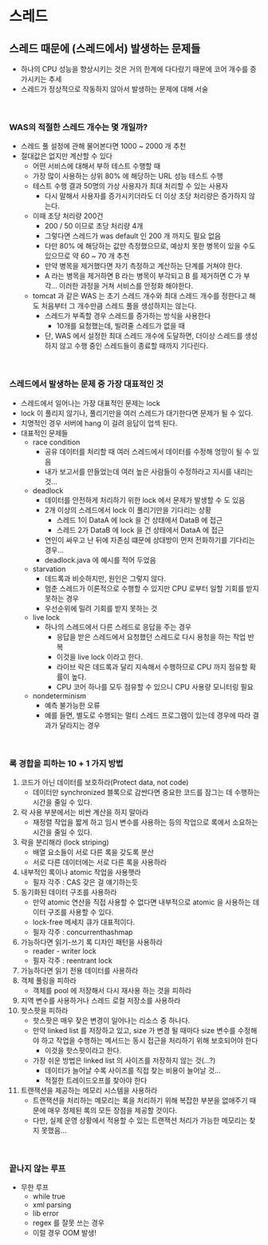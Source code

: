 # 스레드

## 스레드 때문에 (스레드에서) 발생하는 문제들
- 하나의 CPU 성능을 향상시키는 것은 거의 한계에 다다랐기 때문에 코어 개수를 증가시키는 추세
- 스레드가 정상적으로 작동하지 않아서 발생하는 문제에 대해 서술

<br />

### WAS의 적절한 스레드 개수는 몇 개일까?
- 스레드 풀 설정에 관해 물어본다면 1000 ~ 2000 개 추천
- 절대값은 없지만 계산할 수 있다
  - 어떤 서비스에 대해서 부하 테스트 수행할 때
  - 가장 많이 사용하는 상위 80% 에 해당하는 URL 성능 테스트 수행
  - 테스트 수행 결과 50명의 가상 사용자가 최대 처리할 수 있는 사용자
    - 다시 말해서 사용자를 증가시키더라도 더 이상 초당 처리량은 증가하지 않는다.
  - 이때 초당 처리량 200건
    - 200 / 50 이므로 초당 처리량 4개
    - 그렇다면 스레드가 was default 인 200 개 까지도 필요 없음
    - 다만 80% 에 해당하는 값만 측정했으므로, 예상치 못한 병목이 있을 수도 있으므로 약 60 ~ 70 개 추천
    - 만약 병목을 제거했다면 자기 측정하고 계산하는 단계를 거쳐야 한다.
    - A 라는 병목을 제거하면 B 라는 병목이 부각되고 B 를 제거하면 C 가 부각... 이러한 과정을 거쳐 서비스를 안정화 해야한다.
  - tomcat 과 같은 WAS 는 초기 스레드 개수와 최대 스레드 개수를 정한다고 해도 처음부터 그 개수만큼 스레드 풀을 생성하지는 않는다.
    - 스레드가 부족할 경우 스레드를 증가하는 방식을 사용한다
      - 10개를 요청했는데, 빌려줄 스레드가 없을 때
    - 단, WAS 에서 설정한 최대 스레드 개수에 도달하면, 더이상 스레드를 생성하지 않고 수행 중인 스레드들이 종료할 때까지 기다린다.

<br />

### 스레드에서 발생하는 문제 중 가장 대표적인 것
- 스레드에서 일어나는 가장 대표적인 문제는 lock
- lock 이 풀리지 않기나, 풀리기만을 여러 스레드가 대기한다면 문제가 될 수 있다.
- 치명적인 경우 서버에 hang 이 걸려 응답이 업섹 된다.
- 대표적인 문제들
  - race condition
    - 공유 데이터를 처리할 때 여러 스레드에서 데이터를 수정해 엉망이 될 수 있음
    - 내가 보고서를 만들었는데 여러 높은 사람들이 수정하라고 지시를 내리는 것...
  - deadlock
    - 데이터를 안전하게 처리하기 위한 lock 에서 문제가 발생할 수 도 있음
    - 2개 이상의 스레드에서 lock 이 풀리기만을 기다리는 상황
      - 스레드 1이 DataA 에 lock 을 건 상태에서 DataB 에 접근
      - 스레드 2가 DataB 에 lock 을 건 상태에서 DataA 에 접근
    - 연인이 싸우고 난 뒤에 자존심 떄문에 상대방이 먼저 전화하기를 기다리는 경우...
    - deadlock.java 에 예시를 적어 두었음
  - starvation
    - 데드록과 비슷하지만, 원인은 그렇지 않다.
    - 멈춘 스레드가 이론적으로 수행할 수 있지만 CPU 로부터 일할 기회를 받지 못하는 경우
    - 우선순위에 밀려 기회를 받지 못하는 것
  - live lock
    - 하나의 스레드에서 다른 스레드로 응답을 주는 경우
      - 응답을 받은 스레드에서 요청했던 스레드로 다시 용청을 하는 작업 반복
      - 이것을 live lock 이라고 한다.
      - 라이브 락은 데드록과 달리 지속해서 수행하므로 CPU 까지 점유할 확률이 높다.
      - CPU 코어 하나를 모두 점유할 수 있으니 CPU 사용량 모니터링 필요
  - nondeterminism
    - 예측 불가능한 오류
    - 예를 들면, 별도로 수행되는 멀티 스레드 프로그램이 있는데 경우에 따라 결과가 달라지는 경우

<br />

### 록 경합을 피하는 10 + 1 가지 방법
1. 코드가 아닌 데이터를 보호하라(Protect data, not code)
   - 데이터만 synchronized 블록으로 감싼다면 중요한 코드를 잠그는 데 수행하는 시간을 줄일 수 있다.
2. 락 사용 부분에서는 비싼 계산을 하지 말아라
   - 재정렬 작업을 짧게 하고 임시 변수를 사용하는 등의 작업으로 록에서 소요하는 시간을 줄일 수 있다.
3. 락을 분리해라 (lock striping)
   - 배열 요소들이 서로 다른 록을 갖도록 분산
   - 서로 다른 데이터에는 서로 다른 록을 사용하라
4. 내부적인 록이나 atomic 작업을 사용햇라
   - 필자 각주 : CAS 갖은 걸 얘기하는듯
5. 동기화된 데이터 구조를 사용하라
   - 만약 atomic 연산을 직접 사용할 수 없다면 내부적으로 atomic 을 사용하는 데이터 구조를 사용할 수 있다.
   - lock-free 메세지 큐가 대표적이다.
   - 필자 각주 : concurrenthashmap
6. 가능하다면 읽기-쓰기 록 디자인 패턴을 사용하라
   - reader - writer lock
   - 필자 각주 : reentrant lock
7. 가능하다면 읽기 전용 데이터를 사용하라
8. 객체 풀링을 피하라
   - 객체를 pool 에 저장해서 다시 재사용 하는 것을 피하라
9. 지역 변수를 사용하거나 스레드 로컬 저장소를 사용하라
10. 핫스팟을 피하라
    - 핫스팟은 매우 잦은 변경이 일어나는 리소스 중 하나다.
    - 만약 linked list 를 저장하고 있고, size 가 변경 될 때마다 size 변수를 수정해야 하고 작업을 수행하는 메서드는 동시 접근을 처리하기 위해 보호되어야 한다
      - 이것을 핫스팟이라고 한다.
    - 가장 쉬운 방법은 linked list 의 사이즈를 저장하지 않는 것(...?)
      - 데이터가 늘어날 수록 사이즈를 직접 찾는 비용이 늘어날 것...
      - 적절한 트레이드오프를 찾아야 한다
11. 트랜잭션을 제공하는 메모리 시스템을 사용하라
    - 트랜잭션을 처리하는 메모리는 록을 처리하기 위해 복잡한 부분을 없애주기 때문에 매우 정제된 록의 모든 장점을 제공할 것이다.
    - 다만, 실제 운영 상황에서 적용할 수 있는 트랜잭션 처리가 가능한 메모리는 찾지 못했음...

<br />

### 끝나지 않는 루프
- 무한 루프
  - while true
  - xml parsing
  - lib error
  - regex 를 잘못 쓰는 경우
  - 이럴 경우 OOM 발생!